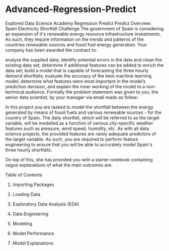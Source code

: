 # Advanced-Regression-Predict
Explored Data Science Academy Regression Predict
Predict Overview: Spain Electricity Shortfall Challenge
The government of Spain is considering an expansion of it's renewable energy resource infrastructure investments. As such, they require information on the trends and patterns of the countries renewable sources and fossil fuel energy generation. Your company has been awarded the contract to:

analyse the supplied data;
identify potential errors in the data and clean the existing data set;
determine if additional features can be added to enrich the data set;
build a model that is capable of forecasting the three hourly demand shortfalls;
evaluate the accuracy of the best machine learning model;
determine what features were most important in the model’s prediction decision, and
explain the inner working of the model to a non-technical audience.
Formally the problem statement was given to you, the senior data scientist, by your manager via email reads as follow:

In this project you are tasked to model the shortfall between the energy generated by means of fossil fuels and various renewable sources - for the country of Spain. The daily shortfall, which will be referred to as the target variable, will be modelled as a function of various city-specific weather features such as pressure, wind speed, humidity, etc. As with all data science projects, the provided features are rarely adequate predictors of the target variable. As such, you are required to perform feature engineering to ensure that you will be able to accurately model Spain's three hourly shortfalls.

On top of this, she has provided you with a starter notebook containing vague explanations of what the main outcomes are.


Table of Contents
1. Importing Packages

2. Loading Data

3. Exploratory Data Analysis (EDA)

4. Data Engineering

5. Modeling

6. Model Performance

7. Model Explanations
